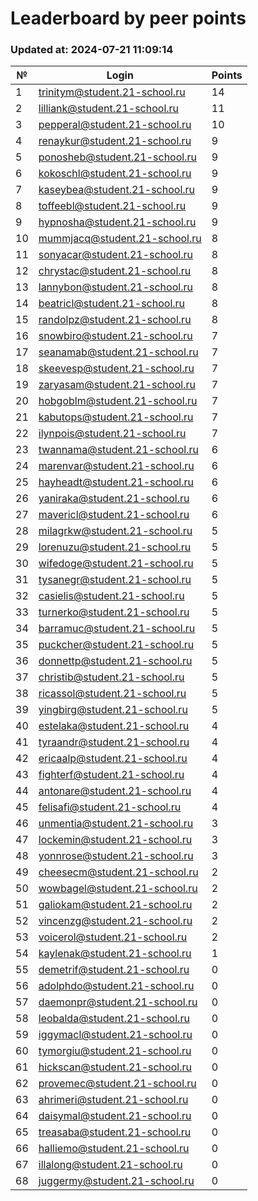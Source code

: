 # Leaderboard by peer points

### Updated at: 2024-07-21 11:09:14

| № | Login | Points |
|---|-------|--------|
|1|trinitym@student.21-school.ru|14|
|2|lilliank@student.21-school.ru|11|
|3|pepperal@student.21-school.ru|10|
|4|renaykur@student.21-school.ru|9|
|5|ponosheb@student.21-school.ru|9|
|6|kokoschl@student.21-school.ru|9|
|7|kaseybea@student.21-school.ru|9|
|8|toffeebl@student.21-school.ru|9|
|9|hypnosha@student.21-school.ru|9|
|10|mummjacq@student.21-school.ru|8|
|11|sonyacar@student.21-school.ru|8|
|12|chrystac@student.21-school.ru|8|
|13|lannybon@student.21-school.ru|8|
|14|beatricl@student.21-school.ru|8|
|15|randolpz@student.21-school.ru|8|
|16|snowbiro@student.21-school.ru|7|
|17|seanamab@student.21-school.ru|7|
|18|skeevesp@student.21-school.ru|7|
|19|zaryasam@student.21-school.ru|7|
|20|hobgoblm@student.21-school.ru|7|
|21|kabutops@student.21-school.ru|7|
|22|ilynpois@student.21-school.ru|7|
|23|twannama@student.21-school.ru|6|
|24|marenvar@student.21-school.ru|6|
|25|hayheadt@student.21-school.ru|6|
|26|yaniraka@student.21-school.ru|6|
|27|mavericl@student.21-school.ru|6|
|28|milagrkw@student.21-school.ru|5|
|29|lorenuzu@student.21-school.ru|5|
|30|wifedoge@student.21-school.ru|5|
|31|tysanegr@student.21-school.ru|5|
|32|casielis@student.21-school.ru|5|
|33|turnerko@student.21-school.ru|5|
|34|barramuc@student.21-school.ru|5|
|35|puckcher@student.21-school.ru|5|
|36|donnettp@student.21-school.ru|5|
|37|christib@student.21-school.ru|5|
|38|ricassol@student.21-school.ru|5|
|39|yingbirg@student.21-school.ru|5|
|40|estelaka@student.21-school.ru|4|
|41|tyraandr@student.21-school.ru|4|
|42|ericaalp@student.21-school.ru|4|
|43|fighterf@student.21-school.ru|4|
|44|antonare@student.21-school.ru|4|
|45|felisafi@student.21-school.ru|4|
|46|unmentia@student.21-school.ru|3|
|47|lockemin@student.21-school.ru|3|
|48|yonnrose@student.21-school.ru|3|
|49|cheesecm@student.21-school.ru|2|
|50|wowbagel@student.21-school.ru|2|
|51|galiokam@student.21-school.ru|2|
|52|vincenzg@student.21-school.ru|2|
|53|voicerol@student.21-school.ru|2|
|54|kaylenak@student.21-school.ru|1|
|55|demetrif@student.21-school.ru|0|
|56|adolphdo@student.21-school.ru|0|
|57|daemonpr@student.21-school.ru|0|
|58|leobalda@student.21-school.ru|0|
|59|iggymacl@student.21-school.ru|0|
|60|tymorgiu@student.21-school.ru|0|
|61|hickscan@student.21-school.ru|0|
|62|provemec@student.21-school.ru|0|
|63|ahrimeri@student.21-school.ru|0|
|64|daisymal@student.21-school.ru|0|
|65|treasaba@student.21-school.ru|0|
|66|halliemo@student.21-school.ru|0|
|67|illalong@student.21-school.ru|0|
|68|juggermy@student.21-school.ru|0|


